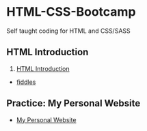 # HTML-CSS-Bootcamp
Self taught coding for HTML and CSS/SASS

## HTML Introduction
1. [HTML Introduction](https://github.com/benjavicha1/HTML-CSS-Bootcamp/tree/master/HTML%20introduction)
  * [fiddles](https://jsfiddle.net/user/BenHot/fiddles/)

## Practice: My Personal Website
* [My Personal Website](https://github.com/benjavicha1/HTML-CSS-Bootcamp/tree/master/My%20Personal%20Website)
